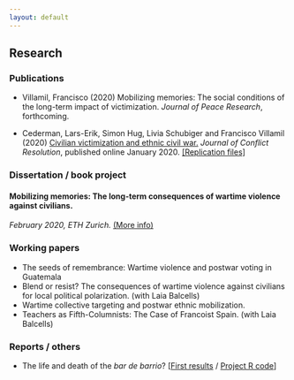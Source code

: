```yaml
---
layout: default
---
```


## Research

### Publications

* Villamil, Francisco (2020) Mobilizing memories: The social conditions of the long-term impact of victimization. *Journal of Peace Research*, forthcoming.

* Cederman, Lars-Erik, Simon Hug, Livia Schubiger and Francisco Villamil (2020) [Civilian victimization and ethnic civil war.](https://journals.sagepub.com/doi/full/10.1177/0022002719898873) *Journal of Conflict Resolution*, published online January 2020. [[Replication files]](https://github.com/franvillamil/franvillamil.github.io/raw/master/files/replication_cederman_et_al_2020.zip)

### Dissertation / book project

#### Mobilizing memories: The long-term consequences of wartime violence against civilians.

*February 2020, ETH Zurich.* [(More info)](./dissertation.html)
    
### Working papers

* The seeds of remembrance: Wartime violence and postwar voting in Guatemala
* Blend or resist? The consequences of wartime violence against civilians for local political polarization. (with Laia Balcells)
* Wartime collective targeting and postwar ethnic mobilization.
* Teachers as Fifth-Columnists: The Case of Francoist Spain. (with Laia Balcells)

### Reports / others

* The life and death of the *bar de barrio*? [[First results](https://github.com/franvillamil/tripadvisor_reviews/blob/master/writing/report.pdf) / [Project R code](https://github.com/franvillamil/tripadvisor_reviews)]
